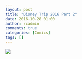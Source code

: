 ```yaml
---
layout: post
title: "Disney Trip 2016 Part 2"
date: 2016-10-28 01:00
author: rcadmin
comments: true
categories: [Comics]
tags: []
---
```

<a href="../comics/2016/10/28"><img src="http://dl.bitsmack.com/comics/20161028.jpg" /></a>
